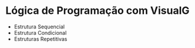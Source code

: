 # Lógica de Programação com VisualG

- Estrutura Sequencial
- Estrutura Condicional
- Estruturas Repetitivas
